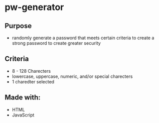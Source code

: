 # pw-generator

## Purpose 

* randomly generate a password that meets certain criteria to create a strong password to create greater security

## Criteria 

* 8 - 128 Charecters
* lowercase, uppercase, numeric, and/or special charecters
* 1 charedter selected

## Made with:

* HTML
* JavaScript
